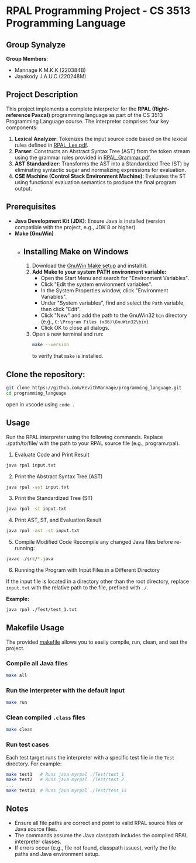 # RPAL Programming Project - CS 3513 Programming Language

## Group Synalyze

**Group Members**:  
- Mannage K.M.K.K (220384B)  
- Jayakody J.A.U.C (220248M)

## Project Description

This project implements a complete interpreter for the **RPAL (Right-reference Pascal)** programming language as part of the CS 3513 Programming Language course. The interpreter comprises four key components:

1. **Lexical Analyzer**: Tokenizes the input source code based on the lexical rules defined in [RPAL_Lex.pdf](Docs/RPAL_Lex.pdf).
2. **Parser**: Constructs an Abstract Syntax Tree (AST) from the token stream using the grammar rules provided in [RPAL_Grammar.pdf](Docs/RPAL_Grammar.pdf).
3. **AST Standardizer**: Transforms the AST into a Standardized Tree (ST) by eliminating syntactic sugar and normalizing expressions for evaluation.
4. **CSE Machine (Control Stack Environment Machine)**: Evaluates the ST using functional evaluation semantics to produce the final program output.

## Prerequisites

- **Java Development Kit (JDK)**: Ensure Java is installed (version compatible with the project, e.g., JDK 8 or higher).
- **Make (GnuWin)**
   - ## Installing Make on Windows
      1. Download the [GnuWin Make setup](https://sourceforge.net/projects/gnuwin32/files/make/3.81/make-3.81.exe/download?use_mirror=webwerks&download) and install it.
      2. **Add Make to your system PATH environment variable:**
         - Open the Start Menu and search for "Environment Variables".
         - Click "Edit the system environment variables".
         - In the System Properties window, click "Environment Variables".
         - Under "System variables", find and select the `Path` variable, then click "Edit".
         - Click "New" and add the path to the GnuWin32 `bin` directory (e.g., `C:\Program Files (x86)\GnuWin32\bin`).
         - Click OK to close all dialogs.
      3. Open a new terminal and run:
         ```sh
         make --version
         ```
         to verify that `make` is installed.

## Clone the repository:
   ```bash
   git clone https://github.com/KevithMannage/programming_language.git
   cd programming_language
   ```
   open in vscode using `code .`

## Usage
Run the RPAL interpreter using the following commands. Replace ./path/to/file/ with the path to your RPAL source file (e.g., program.rpal).

1. Evaluate Code and Print Result
```bash
java rpal input.txt
```
2. Print the Abstract Syntax Tree (AST)
```bash
java rpal -ast input.txt
```
3. Print the Standardized Tree (ST)
```bash
java rpal -st input.txt
```
4. Print AST, ST, and Evaluation Result
```bash
java rpal -ast -st input.txt
```
5. Compile Modified Code
Recompile any changed Java files before re-running:
```bash
javac ./src/*.java
```
6. Running the Program with Input Files in a Different Directory

If the input file is located in a directory other than the root directory, replace `input.txt` with the relative path to the file, prefixed with `./`.

**Example:**

```bash
java rpal ./Test/test_1.txt
```

## Makefile Usage

The provided [makefile](makefile) allows you to easily compile, run, clean, and test the project.

### Compile all Java files

```sh
make all
```

### Run the interpreter with the default input

```sh
make run
```

### Clean compiled `.class` files

```sh
make clean
```

### Run test cases

Each test target runs the interpreter with a specific test file in the `Test` directory. For example:

```sh
make test1   # Runs java myrpal ./Test/test_1
make test2   # Runs java myrpal ./Test/test_2
...
make test13  # Runs java myrpal ./Test/test_13
```

## Notes
  - Ensure all file paths are correct and point to valid RPAL source files or Java source files.
  - The commands assume the Java classpath includes the compiled RPAL interpreter classes.
  - If errors occur (e.g., file not found, classpath issues), verify the file paths and Java environment setup.

   
